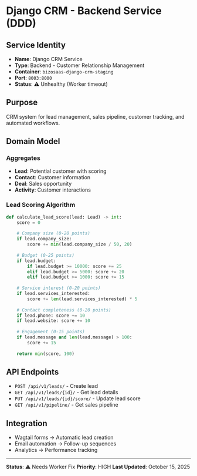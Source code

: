 # Django CRM - Backend Service (DDD)

## Service Identity
- **Name**: Django CRM Service
- **Type**: Backend - Customer Relationship Management
- **Container**: `bizosaas-django-crm-staging`
- **Port**: `8003:8000`
- **Status**: ⚠️ Unhealthy (Worker timeout)

## Purpose
CRM system for lead management, sales pipeline, customer tracking, and automated workflows.

## Domain Model

### Aggregates
- **Lead**: Potential customer with scoring
- **Contact**: Customer information
- **Deal**: Sales opportunity
- **Activity**: Customer interactions

### Lead Scoring Algorithm
```python
def calculate_lead_score(lead: Lead) -> int:
    score = 0
    
    # Company size (0-20 points)
    if lead.company_size:
        score += min(lead.company_size / 50, 20)
    
    # Budget (0-25 points)
    if lead.budget:
        if lead.budget >= 10000: score += 25
        elif lead.budget >= 5000: score += 20
        elif lead.budget >= 1000: score += 15
    
    # Service interest (0-20 points)
    if lead.services_interested:
        score += len(lead.services_interested) * 5
    
    # Contact completeness (0-20 points)
    if lead.phone: score += 10
    if lead.website: score += 10
    
    # Engagement (0-15 points)
    if lead.message and len(lead.message) > 100:
        score += 15
    
    return min(score, 100)
```

## API Endpoints
- `POST /api/v1/leads/` - Create lead
- `GET /api/v1/leads/{id}/` - Get lead details
- `PUT /api/v1/leads/{id}/score/` - Update lead score
- `GET /api/v1/pipeline/` - Get sales pipeline

## Integration
- Wagtail forms → Automatic lead creation
- Email automation → Follow-up sequences
- Analytics → Performance tracking

---
**Status**: ⚠️ Needs Worker Fix
**Priority**: HIGH
**Last Updated**: October 15, 2025
